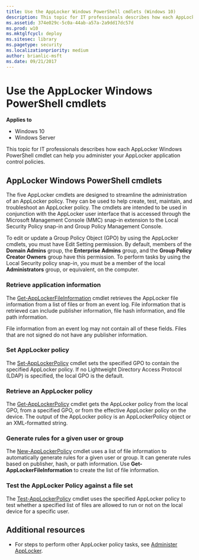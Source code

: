 ```yaml
---
title: Use the AppLocker Windows PowerShell cmdlets (Windows 10)
description: This topic for IT professionals describes how each AppLocker Windows PowerShell cmdlet can help you administer your AppLocker application control policies.
ms.assetid: 374e029c-5c0a-44ab-a57a-2a9dd17dc57d
ms.prod: w10
ms.mktglfcycl: deploy
ms.sitesec: library
ms.pagetype: security
ms.localizationpriority: medium
author: brianlic-msft
ms.date: 09/21/2017
---
```


# Use the AppLocker Windows PowerShell cmdlets

**Applies to**
 -   Windows 10 
 -   Windows Server

This topic for IT professionals describes how each AppLocker Windows PowerShell cmdlet can help you administer your AppLocker application control policies.

## AppLocker Windows PowerShell cmdlets

The five AppLocker cmdlets are designed to streamline the administration of an AppLocker policy. They can be used to help create, test, maintain, and troubleshoot an AppLocker policy. The cmdlets are intended to be used in conjunction with the AppLocker user interface that is accessed through the 
Microsoft Management Console (MMC) snap-in extension to the Local Security Policy snap-in and Group Policy Management Console.

To edit or update a Group Policy Object (GPO) by using the AppLocker cmdlets, you must have Edit Setting permission. By default, members of the **Domain Admins** group, the **Enterprise Admins** group, and the **Group Policy Creator Owners** group have this permission. To perform tasks by using the 
Local Security policy snap-in, you must be a member of the local **Administrators** group, or equivalent, on the computer.

### Retrieve application information

The [Get-AppLockerFileInformation](http://technet.microsoft.com/library/hh847209.aspx) cmdlet retrieves the AppLocker file information from a list of files or from an event log. File information that is retrieved can include publisher information, file hash information, and file path information. 

File information from an event log may not contain all of these fields. Files that are not signed do not have any publisher information.

### Set AppLocker policy

The [Set-AppLockerPolicy](http://technet.microsoft.com/library/hh847212.aspx) cmdlet sets the specified GPO to contain the specified AppLocker policy. If no Lightweight Directory Access Protocol (LDAP) is specified, the local GPO is the default.

### Retrieve an AppLocker policy

The [Get-AppLockerPolicy](http://technet.microsoft.com/library/hh847214.aspx) cmdlet gets the AppLocker policy from the local GPO, from a specified GPO, or from the effective AppLocker policy on the device. The output of the AppLocker policy is an AppLockerPolicy object or an XML-formatted string.

### Generate rules for a given user or group

The [New-AppLockerPolicy](http://technet.microsoft.com/library/hh847211.aspx) cmdlet uses a list of file information to automatically generate rules for a given user or group. It can generate rules based on publisher, hash, or path information. Use **Get-AppLockerFileInformation** to create the 
list of file information.

### Test the AppLocker Policy against a file set

The [Test-AppLockerPolicy](http://technet.microsoft.com/library/hh847213.aspx) cmdlet uses the specified AppLocker policy to test whether a specified list of files are allowed to run or not on the local device for a specific user.

## Additional resources

-   For steps to perform other AppLocker policy tasks, see [Administer AppLocker](administer-applocker.md).
